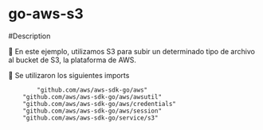 # go-aws-s3

#Description

💬  En este ejemplo, utilizamos S3 para subir un determinado tipo de archivo al bucket de S3, la plataforma de AWS.

💬  Se utilizaron los siguientes imports

```
        "github.com/aws/aws-sdk-go/aws"
	"github.com/aws/aws-sdk-go/aws/awsutil"
	"github.com/aws/aws-sdk-go/aws/credentials"
	"github.com/aws/aws-sdk-go/aws/session"
	"github.com/aws/aws-sdk-go/service/s3"
```
